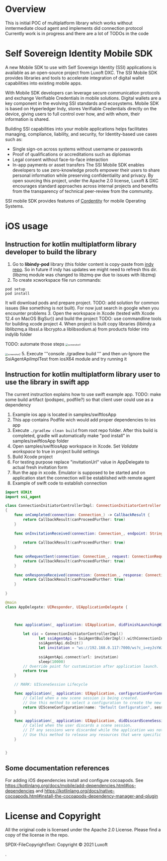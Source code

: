 # Overview 
This is initial POC of multiplatform library which works without inntermediate cloud agent and implements did connection protocol
Currently work is in progress and there are a lot of TODOs in the code 


# Self Sovereign Identity Mobile SDK
A new Mobile SDK to use with Self Sovereign Identity (SSI) applications is available as an open-source project from Luxoft DXC. The SSI Mobile SDK provides libraries and tools to accelerate integration of digital wallet capabilities into existing mobile apps.

With Mobile SDK developers can leverage secure communication protocols and exchange Verifiable Credentials in mobile solutions.
Digital wallets are a key component in the evolving SSI standards and ecosystems. Mobile SDK is based on Hyperledger Indy, stores Verifiable Credentials directly on the device, giving users to full control over how, and with whom, their information is shared.

Building SSI capabilities into your mobile applications helps facilitates managing, compliance, liability, and security, for Identity-based use cases such as:
* Single sign-on across systems without username or passwords
* Proof of qualifications or accreditations such as diplomas
* Legal consent without face-to-face interaction
* In-app payments or asset transfers
The SSI Mobile SDK enables developers to use zero-knowledge proofs empower their users to share personal information while preserving confidentiality and privacy.
By open sourcing this project, under the Apache 2.0 license, Luxoft & DXC encourages standard approaches across internal projects and benefits from the transparency of technical peer-review from the community.

SSI mobile SDK provides features of [Cordentity](https://github.com/hyperledger-labs/cordentity) for mobile Operating Systems.


# iOS usage

## Instruction for kotlin multiplatform library developer to build the library

1. Go to **libindy-pod** library (this folder content is copy-paste from [indy repo](https://github.com/hyperledger/indy-sdk/tree/master/wrappers/ios/libindy-pod). So in future if indy has updates we might need to refresh this dir.
   (libzmq module was changed to libzmq-pw due to issues with libzmq)
2. To create xcworkspace file run commands:
```console
pod setup
pod install
```
It will download pods and prepare project.
TODO: add solution for common issues (like something is not built). For now just search in google when you encounter problems
3. Open the workspace in Xcode (tested with Xcode 12.4 on MacOS BigSur)) and build the project TODO: use commandline tools for building xcode project
4. When project is built copy libraries (libindy.a liblibzmq.a libssl.a libcrypto.a liblibsodium.a) from products folder into indylib folder

TODO: automate those steps
   <img src="screenshot1.png" alt="screenshot1" style="zoom:50%;" />

  <img src="screenshot2.png" alt="screenshot2" style="zoom:50%;" />
5. Execute 
'''console
./gradlew build
'''
and then un-Ignore the SsiAgentApiImplTest from iosX64 module and try running it


## Instruction for kotlin multiplatform library user to use the library in swift app

The current instruction explains how to use swift example app. 
TODO: make some build artifact (podspec, podfile?) so that client user could use as a dependency

1. Example ios app is located in samples/swiftIosApp
2. This app contains Podfile wich would add proper dependencies to ios app
3. Execute ```./gradlew clean build``` from root repo folder. After this build is completed, gradle will automatically make "pod install" in samples/swiftIosApp folder
4. Open samples/swiftIosApp workspace in Xcode. Set *Validate workspace* to true in project build settings
5. Build Xcode project
6. For testing purpose replace "invitationUrl" value in AppDelegate to actual fresh invitation form 
7. Run the app in xcode. Emulator is supposed to be started and on application start the connection will be established with remote agent
8.  Example of swift code to establish connection
```swift
import UIKit
import ssi_agent

class ConnectionInitiatorControllerImpl: ConnectionInitiatorController
{
    func onCompleted(connection: Connection_) -> CallbackResult {
        return CallbackResult(canProceedFurther: true)
    }
    
    func onInvitationReceived(connection: Connection_, endpoint: String, invitation: Invitation) -> CallbackResult {
    
        return CallbackResult(canProceedFurther: true)
    }
    
    func onRequestSent(connection: Connection_, request: ConnectionRequest) -> CallbackResult {
        return CallbackResult(canProceedFurther: true)
    }
    
    func onResponseReceived(connection: Connection_, response: ConnectionResponse) -> CallbackResult {
        return CallbackResult(canProceedFurther: true)
    }
    
}

@main
class AppDelegate: UIResponder, UIApplicationDelegate {



    func application(_ application: UIApplication, didFinishLaunchingWithOptions launchOptions: [UIApplication.LaunchOptionsKey: Any]?) -> Bool {
        
        let cic = ConnectionInitiatorControllerImpl()
               let ssiAgentApi = SsiAgentBuilderImpl().withConnectionInitiatorController(connectionInitiatorController: cic).build()
               ssiAgentApi.doInit()
               let invitation = "ws://192.168.0.117:7000/ws?c_i=eyJsYWJlbCI6Iklzc3VlciIsImltYWdlVXJsIjpudWxsLCJzZXJ2aWNlRW5kcG9pbnQiOiJ3czovLzE5Mi4xNjguMC4xMTc6NzAwMC93cyIsInJvdXRpbmdLZXlzIjpbIkRtMkhFRWNlWXo4cnJ1QTVMQWh0Y3B0WVFYVmN0N3V2NUVpNUxHTjdoY2h1Il0sInJlY2lwaWVudEtleXMiOlsiNmpDRGk4YW9iS1Z5WllpRkM0YWgxNmtzcDhFYWVKRlpEY3Vwc29mTGdTeWgiXSwiQGlkIjoiMDRlNjNmY2MtNzk2Yy00YTUwLWI4NzEtOTMxZjRiOGJiYzY5IiwiQHR5cGUiOiJkaWQ6c292OkJ6Q2JzTlloTXJqSGlxWkRUVUFTSGc7c3BlYy9jb25uZWN0aW9ucy8xLjAvaW52aXRhdGlvbiJ9="
               
               ssiAgentApi.connect(url: invitation)
               sleep(10000)
        // Override point for customization after application launch.
        return true
    }

    // MARK: UISceneSession Lifecycle

    func application(_ application: UIApplication, configurationForConnecting connectingSceneSession: UISceneSession, options: UIScene.ConnectionOptions) -> UISceneConfiguration {
        // Called when a new scene session is being created.
        // Use this method to select a configuration to create the new scene with.
        return UISceneConfiguration(name: "Default Configuration", sessionRole: connectingSceneSession.role)
    }

    func application(_ application: UIApplication, didDiscardSceneSessions sceneSessions: Set<UISceneSession>) {
        // Called when the user discards a scene session.
        // If any sessions were discarded while the application was not running, this will be called shortly after application:didFinishLaunchingWithOptions.
        // Use this method to release any resources that were specific to the discarded scenes, as they will not return.
    }


}


```


## Some documentation references
For adding iOS dependencies install and configure cocoapods.
See
https://kotlinlang.org/docs/mobile/add-dependencies.html#ios-dependencies
and
https://kotlinlang.org/docs/native-cocoapods.html#install-the-cocoapods-dependency-manager-and-plugin


# License and Copyright
All the original code is licensed under the Apache 2.0 License. Please find a copy of the license in the repo.

SPDX-FileCopyrightText: Copyright © 2021 Luxoft


.